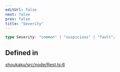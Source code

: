 ```yaml
---
editUrl: false
next: false
prev: false
title: "Severity"
---
```


```ts
type Severity: "common" | "suspicious" | "fault";
```

## Defined in

[shoukaku/src/node/Rest.ts:6](https://github.com/shipgirlproject/shoukaku/blob/30762f5af6c7b4176e69ee96fa39bc204a7cff21/src/node/Rest.ts#L6)
